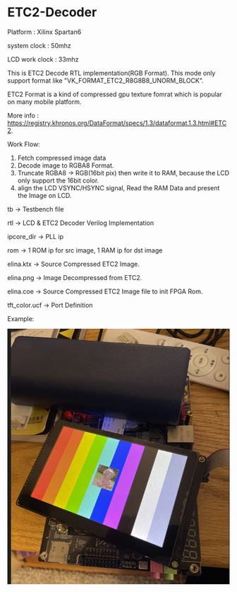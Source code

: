 # ETC2-Decoder
Platform : Xilinx Spartan6

system clock   : 50mhz

LCD work clock : 33mhz

This is ETC2 Decode RTL implementation(RGB Format).
This mode only support format like "VK_FORMAT_ETC2_R8G8B8_UNORM_BLOCK".

ETC2 Format is a kind of compressed gpu texture fomrat which is popular on many mobile platform.

More info : https://registry.khronos.org/DataFormat/specs/1.3/dataformat.1.3.html#ETC2.

Work Flow:
1. Fetch compressed image data
2. Decode image to RGBA8 Format.
3. Truncate RGBA8 -> RGB(16bit pix) then write it to RAM, because the LCD only support the 16bit color.
4. align the LCD VSYNC/HSYNC signal, Read the RAM Data and present the Image on LCD.


tb            -> Testbench file

rtl           -> LCD & ETC2 Decoder Verilog Implementation

ipcore_dir    -> PLL ip

rom           -> 1 ROM ip for src image, 1 RAM ip for dst image

elina.ktx     -> Source Compressed ETC2 Image.

elina.png     -> Image Decompressed from ETC2.

elina.coe     -> Source Compressed ETC2 Image file to init FPGA Rom.

tft_color.ucf -> Port Definition

Example:

![image](https://github.com/KOTOKORURU/ETC2-Decoder/blob/master/example.png)
